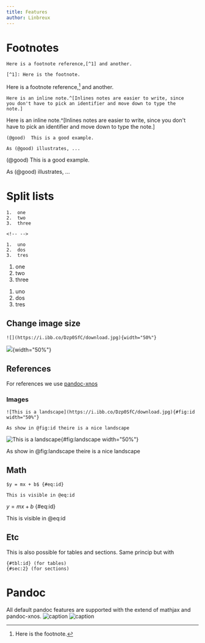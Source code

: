 ```yaml
---
title: Features
author: Linbreux
---
```

<!--Not used-->

# Footnotes
```
Here is a footnote reference,[^1] and another.

[^1]: Here is the footnote.
```
Here is a footnote reference,[^1] and another.

[^1]: Here is the footnote.

```
Here is an inline note.^[Inlines notes are easier to write, since
you don't have to pick an identifier and move down to type the
note.]
```

Here is an inline note.^[Inlines notes are easier to write, since
you don't have to pick an identifier and move down to type the
note.]

```
(@good)  This is a good example.

As (@good) illustrates, ...

```

(@good)  This is a good example.

As (@good) illustrates, ...

# Split lists

```
1.  one
2.  two
3.  three

<!-- -->

1.  uno
2.  dos
3.  tres
```
1.  one
2.  two
3.  three


<!-- -->

1.  uno
2.  dos
3.  tres


## Change image size
```
![](https://i.ibb.co/Dzp0SfC/download.jpg){width="50%"}
```
![](https://i.ibb.co/Dzp0SfC/download.jpg){width="50%"}

## References

For references we use [pandoc-xnos](https://github.com/tomduck/pandoc-xnos)

### Images

```
![This is a landscape](https://i.ibb.co/Dzp0SfC/download.jpg){#fig:id width="50%"}

As show in @fig:id theire is a nice landscape
```
![This is a landscape](https://i.ibb.co/Dzp0SfC/download.jpg){#fig:landscape width="50%"}


As show in @fig:landscape theire is a nice landscape


## Math
```
$y = mx + b$ {#eq:id}

This is visible in @eq:id
```
$y = mx + b$ {#eq:id}

This is visible in @eq:id

## Etc

This is also possible for tables and sections. Same princip but with

```
{#tbl:id} (for tables)
{#sec:2} (for sections)
```

# Pandoc

All default pandoc features are supported with the extend of mathjax and pandoc-xnos.
![caption](/img/3a2ce07d2109eb82f779f71748be8990.webp)
![caption](/img/pixil-frame-07165101.png)